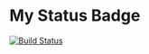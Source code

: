 
# My Status Badge

[![Build Status](https://dev.azure.com/zypqqgc9527/gitwithAzurePipeDemo/_apis/build/status/mrtylerzhou.gitShow)](https://dev.azure.com/zypqqgc9527/gitwithAzurePipeDemo/_build/latest?definitionId=1)
